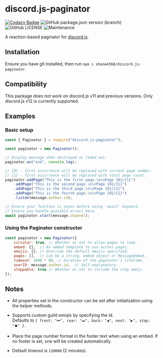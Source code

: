 # discord.js-paginator

[![Codacy Badge][codacy-badge]][codacy-dash]
![GitHub package.json version (branch)][package.json-version]
![GitHub LICENSE](https://img.shields.io/github/license/Shane4368/discord.js-paginator.svg)
![Maintenance](https://img.shields.io/badge/Maintained%3F-yes-green.svg)

A reaction-based paginator for [discord.js][discord.js-repo].

## Installation
Ensure you have git installed, then run `npm i shane4368/discord.js-paginator`.

## Compatibility
This package does not work on discord.js v11 and previous versions.
Only discord.js v12 is currently supported.

## Examples

### Basic setup
```js
const { Paginator } = require("discord.js-paginator");

const paginator = new Paginator();

// Display message when destroyed or timed out.
paginator.on("end", console.log);

// {0} - first occurrence will be replaced with current page number.
// {1} - first occurrence will be replaced with total page count.
paginator.addPage("This is the first page.\n\nPage {0}/{1}")
	.addPage("This is the second page.\n\nPage {0}/{1}")
	.addPage("This is the third page.\n\nPage {0}/{1}")
	.addPage("This is the fourth page.\n\nPage {0}/{1}")
	.listen(message.author.id);

// Ensure your function is async before using 'await' keyword.
// Ensure you handle possible errors here.
await paginator.start(message.channel);
```

### Using the Paginator constructor
```js
const paginator = new Paginator({
	circular: true,	// Whether or not to allow pages to loop.
	embed: {},	// An embed template to use across pages.
	emojis: {},	// Override the default emojis specified.
	pages: [],	// Can be a string, embed object or MessageEmbed.
	timeout: 1000 * 60,	// Duration of the paginator's lifetime.
	userID: message.author.id,	// Self-explanatory.
	stoppable: true	// Whether or not to include the stop emoji.
});
```

## Notes
  - All properties set in the constructor can be set after initialization
using the helper methods.

  - Supports custom guild emojis by specifying the id.<br>
Defaults to `{ front: "⏮", rear: "⏭", back: "◀", next: "▶", stop: "⏹️" }`.

  - Place the page number format in the footer text when using an embed.
If no footer is set, one will be created automatically.

  - Default timeout is `120000` (2 minutes).


[//]: # (-- REFERENCE LINKS --)

[discord.js-repo]: https://github.com/discordjs/discord.js

[package.json-version]: https://img.shields.io/github/package-json/v/Shane4368/discord.js-paginator/master.svg

[codacy-badge]: https://api.codacy.com/project/badge/Grade/34fd900141914aeab4fdfc1c1ae48f80

[codacy-dash]: https://www.codacy.com/manual/Shane4368/discord.js-paginator?utm_source=github.com&amp;utm_medium=referral&amp;utm_content=Shane4368/discord.js-paginator&amp;utm_campaign=Badge_Grade